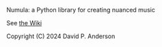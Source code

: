 Numula: a Python library for creating nuanced music

See [the Wiki](https://github.com/davidpanderson/Numula/wiki)

Copyright (C) 2024 David P. Anderson
